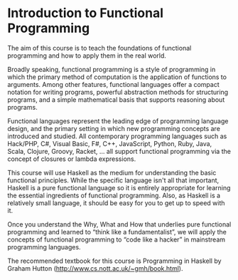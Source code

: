 Introduction to Functional Programming
======================================

The aim of this course is to teach the foundations of functional programming and how to apply them in the real world.

Broadly speaking, functional programming is a style of programming in which the primary method of computation is the application of functions to arguments. Among other features, functional languages offer a compact notation for writing programs, powerful abstraction methods for structuring programs, and a simple mathematical basis that supports reasoning about programs.

Functional languages represent the leading edge of programming language design, and the primary setting in which new programming concepts are introduced and studied. All contemporary programming languages such as Hack/PHP, C#, Visual Basic, F#, C++, JavaScript, Python, Ruby, Java, Scala, Clojure, Groovy, Racket, … all support functional programming via the concept of closures or lambda expressions. 

This course will use Haskell as the medium for understanding the basic functional principles. While the specific language isn't all that important, Haskell is a pure functional language so it is entirely appropriate for learning the essential ingredients of functional programming. Also, as Haskell is a relatively small language, it should be easy for you to get up to speed with it.

Once you understand the Why, What and How that underlies pure functional programming and learned to “think like a fundamentalist”, we will apply the concepts of functional programming to “code like a hacker” in mainstream programming languages. 

The recommended textbook for this course is Programming in Haskell by Graham Hutton (http://www.cs.nott.ac.uk/~gmh/book.html). 
